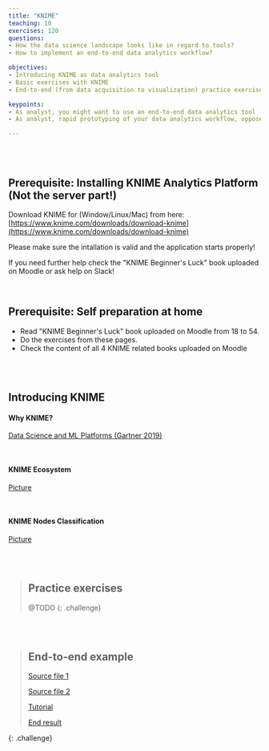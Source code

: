 ```yaml
---
title: "KNIME"
teaching: 10
exercises: 120
questions:
- How the data science landscape looks like in regard to tools?
- How to implement an end-to-end data analytics workflow?

objectives:
- Introducing KNIME as data analytics tool
- Basic exercises with KNIME
- End-to-end (from data acquisition to visualization) practice exercise

keypoints:
- As analyst, you might want to use an end-to-end data analytics tool (with integration of multiple data sources, data pipelines, advanced analytics etc)
- As analyst, rapid prototyping of your data analytics workflow, opposed to using a programing language (R,Python etc), might be a valuable asset

---
```





<br/><br/>

## Prerequisite: Installing KNIME Analytics Platform (Not the server part!)


Download KNIME for (Window/Linux/Mac) from here: [https://www.knime.com/downloads/download-knime](https://www.knime.com/downloads/download-knime)

Please make sure the intallation is valid and the application starts properly!

If you need further help check the "KNIME Beginner's Luck" book uploaded on Moodle or ask help on Slack!


<br/>

## Prerequisite: Self preparation at home
* Read "KNIME Beginner's Luck" book uploaded on Moodle from 18 to 54. 
* Do the exercises from these pages. 
* Check the content of all 4 KNIME related books uploaded on Moodle


<br/><br>

## Introducing KNIME

#### Why KNIME? 
[Data Science and ML Platforms (Gartner 2019)](https://www.kdnuggets.com/2019/02/gartner-2019-mq-data-science-machine-learning-changes.html)
 

<br/>

#### KNIME Ecosystem
[Picture](https://github.com/salacika/DE2DSD/tree/main/knime/pictures/Picture3.png)

<br/>

#### KNIME Nodes Classification 
[Picture](https://github.com/salacika/DE2DSD/tree/main/knime/pictures/Picture2.png)

<br/><br/>

> ## Practice exercises
>
> @TODO
{: .challenge}

<br/><br/>

>## End-to-end example
> [Source file 1](https://github.com/salacika/DE2DSD/tree/main/knime/source_birdstrikes_small.csv)
>
> [Source file 2](https://github.com/salacika/DE2DSD/tree/main/knime/source_us_state_bounding_boxes.csv)
>
> [Tutorial](https://github.com/salacika/DE2DSD/tree/main/knime/seminar_script.docx)
>
> [End result](https://github.com/salacika/DE2DSD/tree/main/knime/ceu.knwf)
>
{: .challenge}

<br/><br/>

